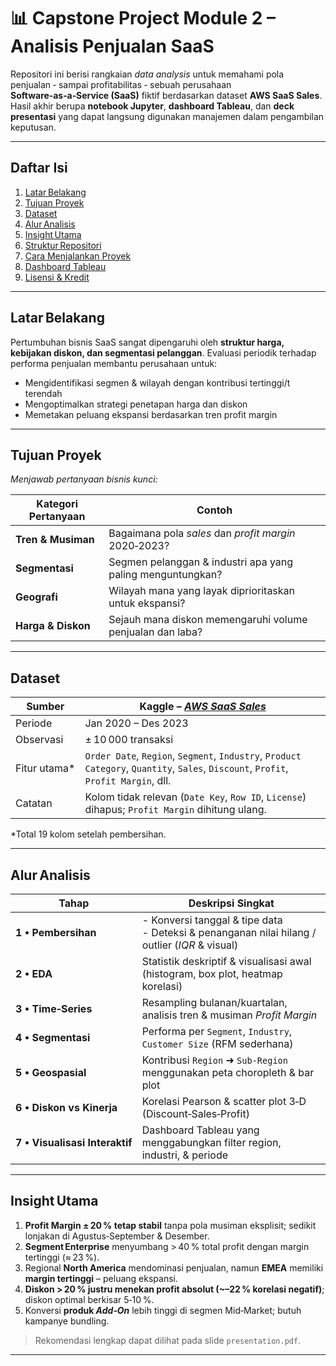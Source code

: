 # 📊  Capstone Project Module 2 – **Analisis Penjualan SaaS**

Repositori ini berisi rangkaian *data analysis* untuk memahami pola penjualan ‑ sampai profitabilitas ‑ sebuah perusahaan **Software‑as‑a‑Service (SaaS)** fiktif berdasarkan dataset **AWS SaaS Sales**.  
Hasil akhir berupa **notebook Jupyter**, **dashboard Tableau**, dan **deck presentasi** yang dapat langsung digunakan manajemen dalam pengambilan keputusan.

---

## Daftar Isi
1. [Latar Belakang](#latar-belakang)  
2. [Tujuan Proyek](#tujuan-proyek)  
3. [Dataset](#dataset)  
4. [Alur Analisis](#alur-analisis)  
5. [Insight Utama](#insight-utama)  
6. [Struktur Repositori](#struktur-repositori)  
7. [Cara Menjalankan Proyek](#cara-menjalankan-proyek)  
8. [Dashboard Tableau](#dashboard-tableau)  
9. [Lisensi & Kredit](#lisensi--kredit)  

---

## Latar Belakang
Pertumbuhan bisnis SaaS sangat dipengaruhi oleh **struktur harga, kebijakan diskon, dan segmentasi pelanggan**. Evaluasi periodik terhadap performa penjualan membantu perusahaan untuk:

* Mengidentifikasi segmen & wilayah dengan kontribusi tertinggi/t terendah  
* Mengoptimalkan strategi penetapan harga dan diskon  
* Memetakan peluang ekspansi berdasarkan tren profit margin  

---

## Tujuan Proyek
*Menjawab pertanyaan bisnis kunci:*

| Kategori Pertanyaan | Contoh |
| ------------------- | ------ |
| **Tren & Musiman**  | Bagaimana pola *sales* dan *profit margin* 2020‑2023? |
| **Segmentasi**      | Segmen pelanggan & industri apa yang paling menguntungkan? |
| **Geografi**        | Wilayah mana yang layak diprioritaskan untuk ekspansi? |
| **Harga & Diskon**  | Sejauh mana diskon memengaruhi volume penjualan dan laba? |

---

## Dataset
| Sumber | Kaggle – [*AWS SaaS Sales*](https://www.kaggle.com/datasets/nnthanh101/aws-saas-sales) |
| ------ | ----------------------------------------------- |
| Periode | Jan 2020 – Des 2023 |
| Observasi | ± 10 000 transaksi |
| Fitur utama* | `Order Date`, `Region`, `Segment`, `Industry`, `Product Category`, `Quantity`, `Sales`, `Discount`, `Profit`, `Profit Margin`, dll. |
| Catatan | Kolom tidak relevan (`Date Key`, `Row ID`, `License`) dihapus; `Profit Margin` dihitung ulang. |

\*Total 19 kolom setelah pembersihan.

---

## Alur Analisis

| Tahap | Deskripsi Singkat |
| ----- | ---------------- |
| **1 • Pembersihan** | - Konversi tanggal & tipe data <br> - Deteksi & penanganan nilai hilang / outlier (*IQR* & visual) |
| **2 • EDA** | Statistik deskriptif & visualisasi awal (histogram, box plot, heatmap korelasi) |
| **3 • Time‑Series** | Resampling bulanan/kuartalan, analisis tren & musiman *Profit Margin* |
| **4 • Segmentasi** | Performa per `Segment`, `Industry`, `Customer Size` (RFM sederhana) |
| **5 • Geospasial** | Kontribusi `Region` ➜ `Sub‑Region` menggunakan peta choropleth & bar plot |
| **6 • Diskon vs Kinerja** | Korelasi Pearson & scatter plot 3‑D (Discount‑Sales‑Profit) |
| **7 • Visualisasi Interaktif** | Dashboard Tableau yang menggabungkan filter region, industri, & periode |

---

## Insight Utama
1. **Profit Margin ± 20 % tetap stabil** tanpa pola musiman eksplisit; sedikit lonjakan di Agustus‑September & Desember.  
2. **Segment Enterprise** menyumbang > 40 % total profit dengan margin tertinggi (≈ 23 %).  
3. Regional **North America** mendominasi penjualan, namun **EMEA** memiliki **margin tertinggi** – peluang ekspansi.  
4. **Diskon > 20 % justru menekan profit absolut (~–22 % korelasi negatif)**; diskon optimal berkisar 5‑10 %.  
5. Konversi **produk *Add‑On*** lebih tinggi di segmen Mid‑Market; butuh kampanye bundling.  

> Rekomendasi lengkap dapat dilihat pada slide `presentation.pdf`.

---
